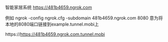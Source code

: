 智能家居系统
https://481b4659.ngrok.com

例如 ngrok -config ngrok.cfg -subdomain 481b4659.ngrok.com 8080
意为将本地的8080端口链接到example.tunnel.mobi上

https://https://481b4659.ngrok.com.tunnel.mobi
